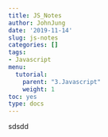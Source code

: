 ```yaml
---
title: JS_Notes
author: JohnJung
date: '2019-11-14'
slug: js-notes
categories: []
tags: 
- Javascript
menu:
  tutorial:
    parent: "3.Javascript"
    weight: 1
toc: yes
type: docs
---
```


sdsdd
